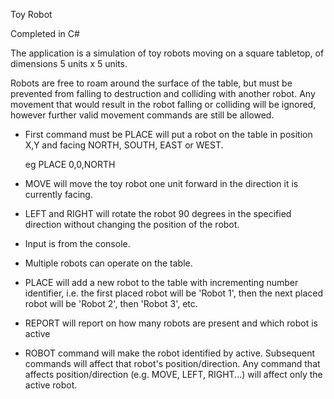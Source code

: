 Toy Robot

Completed in C#

The application is a simulation of toy robots moving on a square tabletop, of dimensions 5 units x 5 units.

Robots are free to roam around the surface of the table, but must be prevented from falling to destruction and colliding with another robot. Any movement that would result in the robot falling or colliding will be ignored, however further valid movement commands are still be allowed.

 - First command must be PLACE will put a robot on the table in position X,Y and facing NORTH, SOUTH, EAST or WEST. 

   eg PLACE 0,0,NORTH


- MOVE will move the toy robot one unit forward in the direction it is currently facing.


- LEFT and RIGHT will rotate the robot 90 degrees in the specified direction without changing the position of the robot.


- Input is from the console.


- Multiple robots can operate on the table.


- PLACE will add a new robot to the table with incrementing number identifier, i.e. the first placed robot will be 'Robot 1', then the next placed robot will be 'Robot 2', then 'Robot 3', etc.


- REPORT will report on how many robots are present and which robot is active


- ROBOT <number> command will make the robot identified by active. Subsequent commands will affect that robot's position/direction. Any command that affects position/direction (e.g. MOVE, LEFT, RIGHT...) will affect only the active robot.